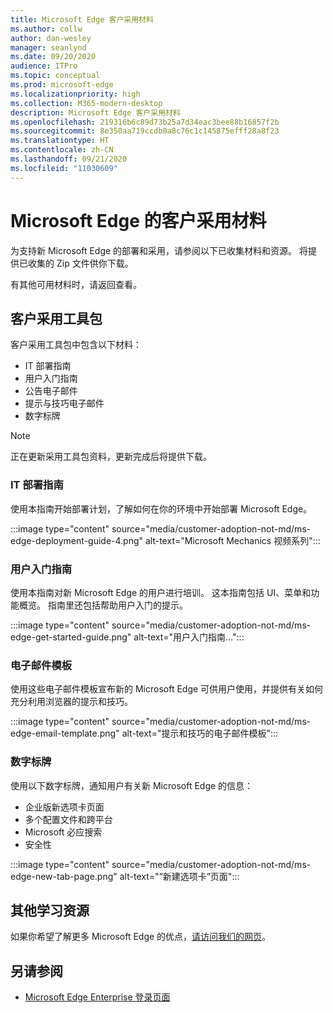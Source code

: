 ```yaml
---
title: Microsoft Edge 客户采用材料
ms.author: collw
author: dan-wesley
manager: seanlynd
ms.date: 09/20/2020
audience: ITPro
ms.topic: conceptual
ms.prod: microsoft-edge
ms.localizationpriority: high
ms.collection: M365-modern-desktop
description: Microsoft Edge 客户采用材料
ms.openlocfilehash: 219316b6c89d73b25a7d34eac3bee88b16857f2b
ms.sourcegitcommit: 8e350aa719ccdb0a8c76c1c145875efff28a8f23
ms.translationtype: HT
ms.contentlocale: zh-CN
ms.lasthandoff: 09/21/2020
ms.locfileid: "11030609"
---
```

# Microsoft Edge 的客户采用材料

为支持新 Microsoft Edge 的部署和采用，请参阅以下已收集材料和资源。 将提供已收集的 Zip 文件供你下载。

有其他可用材料时，请返回查看。

## 客户采用工具包

客户采用工具包中包含以下材料：

- IT 部署指南
- 用户入门指南
- 公告电子邮件
- 提示与技巧电子邮件
- 数字标牌

> [!NOTE]
> 正在更新采用工具包资料，更新完成后将提供下载。
<!--
[Download customer adoption kit](https://download.microsoft.com/download/0/4/2/0426ffdf-e33c-4177-b0f8-a13a43719c63/Commercial%Adoption%Kit%-%Microsoft%Edge.zip)-->

### IT 部署指南

使用本指南开始部署计划，了解如何在你的环境中开始部署 Microsoft Edge。

:::image type="content" source="media/customer-adoption-not-md/ms-edge-deployment-guide-4.png" alt-text="Microsoft Mechanics 视频系列":::

### 用户入门指南

使用本指南对新 Microsoft Edge 的用户进行培训。 这本指南包括 UI、菜单和功能概览。 指南里还包括帮助用户入门的提示。

:::image type="content" source="media/customer-adoption-not-md/ms-edge-get-started-guide.png" alt-text="用户入门指南…":::

### 电子邮件模板

使用这些电子邮件模板宣布新的 Microsoft Edge 可供用户使用，并提供有关如何充分利用浏览器的提示和技巧。

:::image type="content" source="media/customer-adoption-not-md/ms-edge-email-template.png" alt-text="提示和技巧的电子邮件模板":::

### 数字标牌

使用以下数字标牌，通知用户有关新 Microsoft Edge 的信息：

- 企业版新选项卡页面
- 多个配置文件和跨平台
- Microsoft 必应搜索
- 安全性

:::image type="content" source="media/customer-adoption-not-md/ms-edge-new-tab-page.png" alt-text="“新建选项卡”页面":::

## 其他学习资源

如果你希望了解更多 Microsoft Edge 的优点，[请访问我们的网页](https://www.microsoft.com/edge/business)。

## 另请参阅

- [Microsoft Edge Enterprise 登录页面](https://aka.ms/EdgeEnterprise)
